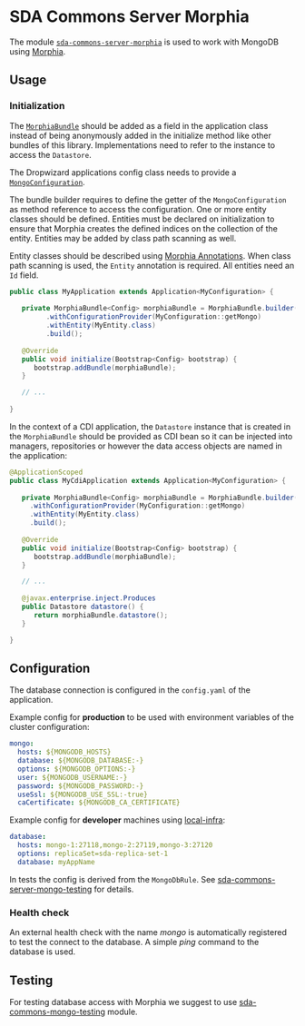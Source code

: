 # SDA Commons Server Morphia

The module [`sda-commons-server-morphia`](./README.md) is used to work
with MongoDB using [Morphia](https://github.com/MorphiaOrg).

## Usage

### Initialization

The [`MorphiaBundle`](./src/main/java/org/sdase/commons/server/morphia/MorphiaBundle.java) should be added as a
field in the application class instead of being anonymously added in the initialize method like other bundles of this 
library. Implementations need to refer to the instance to access the `Datastore`.

The Dropwizard applications config class needs to provide a 
[`MongoConfiguration`](./src/main/java/org/sdase/commons/server/morphia/MongoConfiguration.java).

The bundle builder requires to define the getter of the `MongoConfiguration` as method reference to access the 
configuration. One or more entity classes should be defined. Entities must be declared on initialization to ensure that
Morphia creates the defined indices on the collection of the entity. Entities may be added by class path scanning as
well.

Entity classes should be described using 
[Morphia Annotations](http://morphiaorg.github.io/morphia/1.4/guides/annotations/). When class path scanning is used,
the `Entity` annotation is required. All entities need an `Id` field. 

```java
public class MyApplication extends Application<MyConfiguration> {
   
   private MorphiaBundle<Config> morphiaBundle = MorphiaBundle.builder()
         .withConfigurationProvider(MyConfiguration::getMongo)
         .withEntity(MyEntity.class)
         .build();
   
   @Override
   public void initialize(Bootstrap<Config> bootstrap) {
      bootstrap.addBundle(morphiaBundle);
   }

   // ...
   
}
```

In the context of a CDI application, the `Datastore` instance that is created in the `MorphiaBundle` should be
provided as CDI bean so it can be injected into managers, repositories or however the data access objects are named in 
the application:

```java
@ApplicationScoped
public class MyCdiApplication extends Application<MyConfiguration> {
   
   private MorphiaBundle<Config> morphiaBundle = MorphiaBundle.builder()
     .withConfigurationProvider(MyConfiguration::getMongo)
     .withEntity(MyEntity.class)
     .build();
   
   @Override
   public void initialize(Bootstrap<Config> bootstrap) {
      bootstrap.addBundle(morphiaBundle);
   }

   // ...
   
   @javax.enterprise.inject.Produces
   public Datastore datastore() {
      return morphiaBundle.datastore();
   }

}
```

## Configuration

The database connection is configured in the `config.yaml` of the application.

Example config for **production** to be used with environment variables of the cluster configuration:
```yaml
mongo:
  hosts: ${MONGODB_HOSTS}
  database: ${MONGODB_DATABASE:-}
  options: ${MONGODB_OPTIONS:-}
  user: ${MONGODB_USERNAME:-}
  password: ${MONGODB_PASSWORD:-}
  useSsl: ${MONGODB_USE_SSL:-true}
  caCertificate: ${MONGODB_CA_CERTIFICATE}
```

Example config for **developer** machines using [local-infra](https://github.com/SDA-SE/local-infra):
```yaml
database:
  hosts: mongo-1:27118,mongo-2:27119,mongo-3:27120
  options: replicaSet=sda-replica-set-1
  database: myAppName
```

In tests the config is derived from the `MongoDbRule`. See 
[sda-commons-server-mongo-testing](../sda-commons-server-mongo-testing/README.md) for details.


### Health check

An external health check with the name _mongo_ is automatically registered to test the connect to the database. 
A simple _ping_ command to the database is used.


## Testing

For testing database access with Morphia we suggest to use 
[sda-commons-mongo-testing](../sda-commons-server-mongo-testing) module.
